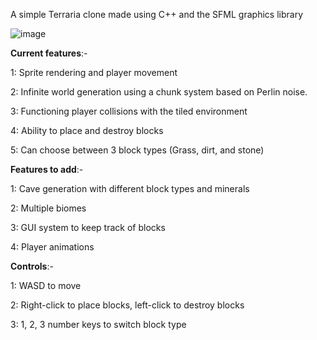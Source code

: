 A simple Terraria clone made using C++ and the SFML graphics library

![image](https://github.com/user-attachments/assets/dc183b7a-be93-4a05-acef-0fd7561f8624)

**Current features**:-

1: Sprite rendering and player movement

2: Infinite world generation using a chunk system based on Perlin noise.

3: Functioning player collisions with the tiled environment

4: Ability to place and destroy blocks

5: Can choose between 3 block types (Grass, dirt, and stone)


**Features to add**:-

1: Cave generation with different block types and minerals

2: Multiple biomes

3: GUI system to keep track of blocks

4: Player animations


**Controls**:-

1: WASD to move

2: Right-click to place blocks, left-click to destroy blocks

3: 1, 2, 3 number keys to switch block type


